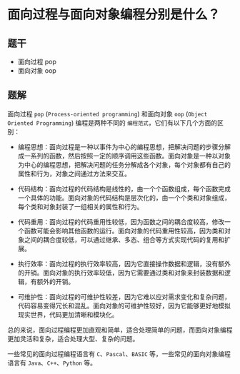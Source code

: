 # 面向过程与面向对象编程分别是什么？

## 题干

- 面向过程 pop
- 面向对象 oop

## 题解

面向过程 `pop` (`Process-oriented programming`) 和面向对象 `oop` (`Object Oriented Programming`) 编程是两种不同的 `编程范式`，它们有以下几个方面的区别：


- 编程思想：面向过程是一种以事件为中心的编程思想，把解决问题的步骤分解成一系列的函数，然后按照一定的顺序调用这些函数。面向对象是一种以对象为中心的编程思想，把解决问题的任务分解成各个对象，每个对象都有自己的属性和行为，对象之间通过方法来交互。

- 代码结构：面向过程的代码结构是线性的，由一个个函数组成，每个函数完成一个具体的功能。面向对象的代码结构是层次化的，由一个个类和对象组成，每个类和对象封装了一组相关的属性和行为。

- 代码重用：面向过程的代码重用性较低，因为函数之间的耦合度较高，修改一个函数可能会影响其他函数的运行。面向对象的代码重用性较高，因为类和对象之间的耦合度较低，可以通过继承、多态、组合等方式实现代码的复用和扩展。

- 执行效率：面向过程的执行效率较高，因为它直接操作数据和逻辑，没有额外的开销。面向对象的执行效率较低，因为它需要通过类和对象来封装数据和逻辑，有额外的开销。

- 可维护性：面向过程的可维护性较差，因为它难以应对需求变化和复杂问题，代码容易变得冗长和混乱。面向对象的可维护性较好，因为它能够更好地模拟现实世界，代码更加清晰和模块化。


总的来说，面向过程编程更加直观和简单，适合处理简单的问题，而面向对象编程更加灵活和复杂，适合处理大型、复杂的问题。

一些常见的面向过程编程语言有 `C`、`Pascal`、`BASIC` 等，一些常见的面向对象编程语言有 `Java`、`C++`、`Python` 等。